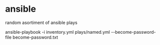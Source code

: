 # ansible
random asortiment of ansible plays



ansible-playbook -i inventory.yml  plays/named.yml --become-password-file become-password.txt 